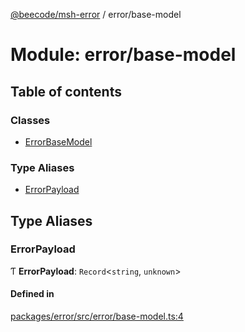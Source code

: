 [@beecode/msh-error](../README.md) / error/base-model

# Module: error/base-model

## Table of contents

### Classes

- [ErrorBaseModel](../classes/error_base_model.ErrorBaseModel.md)

### Type Aliases

- [ErrorPayload](error_base_model.md#errorpayload)

## Type Aliases

### ErrorPayload

Ƭ **ErrorPayload**: `Record`\<`string`, `unknown`\>

#### Defined in

[packages/error/src/error/base-model.ts:4](https://github.com/beecode-rs/msh-error/blob/744dc1e/src/error/base-model.ts#L4)
